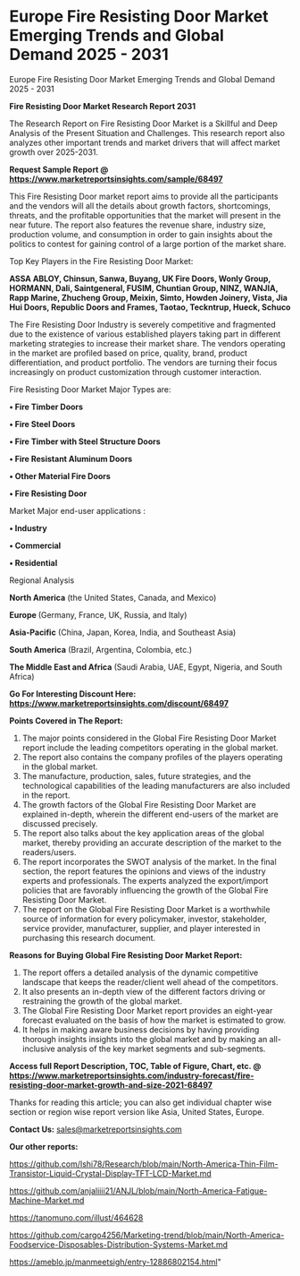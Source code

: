 # Europe Fire Resisting Door Market Emerging Trends and Global Demand 2025 - 2031
 Europe Fire Resisting Door Market Emerging Trends and Global Demand 2025 - 2031

<strong>Fire Resisting Door Market Research Report 2031</strong>

The Research Report on Fire Resisting Door Market is a Skillful and Deep Analysis of the Present Situation and Challenges. This research report also analyzes other important trends and market drivers that will affect market growth over 2025-2031.

<strong>Request Sample Report @ <a href=https://www.marketreportsinsights.com/sample/68497>https://www.marketreportsinsights.com/sample/68497</a></strong>

This Fire Resisting Door market report aims to provide all the participants and the vendors will all the details about growth factors, shortcomings, threats, and the profitable opportunities that the market will present in the near future. The report also features the revenue share, industry size, production volume, and consumption in order to gain insights about the politics to contest for gaining control of a large portion of the market share.

Top Key Players in the Fire Resisting Door Market:

<strong>ASSA ABLOY, Chinsun, Sanwa, Buyang, UK Fire Doors, Wonly Group, HORMANN, Dali, Saintgeneral, FUSIM, Chuntian Group, NINZ, WANJIA, Rapp Marine, Zhucheng Group, Meixin, Simto, Howden Joinery, Vista, Jia Hui Doors, Republic Doors and Frames, Taotao, Teckntrup, Hueck, Schuco</strong>

The Fire Resisting Door Industry is severely competitive and fragmented due to the existence of various established players taking part in different marketing strategies to increase their market share. The vendors operating in the market are profiled based on price, quality, brand, product differentiation, and product portfolio. The vendors are turning their focus increasingly on product customization through customer interaction.

Fire Resisting Door Market Major Types are:

<strong>• Fire Timber Doors

• Fire Steel Doors

• Fire Timber with Steel Structure Doors

• Fire Resistant Aluminum Doors

• Other Material Fire Doors

• Fire Resisting Door</strong>

Market Major end-user applications :

<strong>• Industry

• Commercial

• Residential</strong>

Regional Analysis

</u><strong><b>North America</b></strong> (the United States, Canada, and Mexico)

<strong><b>Europe </b></strong>(Germany, France, UK, Russia, and Italy)

<strong><b>Asia-Pacific</b></strong> (China, Japan, Korea, India, and Southeast Asia)

<strong><b>South America</b></strong> (Brazil, Argentina, Colombia, etc.)

<strong><b>The Middle East and Africa</b></strong> (Saudi Arabia, UAE, Egypt, Nigeria, and South Africa)

<strong>Go For Interesting Discount Here: <a href=https://www.marketreportsinsights.com/discount/68497>https://www.marketreportsinsights.com/discount/68497</a></strong>

<strong>Points Covered in The Report:</strong>
<ol>
  <li>The major points considered in the Global Fire Resisting Door Market report include the leading competitors operating in the global market.</li>
  <li>The report also contains the company profiles of the players operating in the global market.</li>
  <li>The manufacture, production, sales, future strategies, and the technological capabilities of the leading manufacturers are also included in the report.</li>
  <li>The growth factors of the Global Fire Resisting Door Market are explained in-depth, wherein the different end-users of the market are discussed precisely.</li>
  <li>The report also talks about the key application areas of the global market, thereby providing an accurate description of the market to the readers/users.</li>
  <li>The report incorporates the SWOT analysis of the market. In the final section, the report features the opinions and views of the industry experts and professionals. The experts analyzed the export/import policies that are favorably influencing the growth of the Global Fire Resisting Door Market.</li>
  <li>The report on the Global Fire Resisting Door Market is a worthwhile source of information for every policymaker, investor, stakeholder, service provider, manufacturer, supplier, and player interested in purchasing this research document.</li>
</ol>
<strong>Reasons for Buying Global Fire Resisting Door Market Report:</strong>

<ol>
  <li>The report offers a detailed analysis of the dynamic competitive landscape that keeps the reader/client well ahead of the competitors.</li>
  <li>It also presents an in-depth view of the different factors driving or restraining the growth of the global market.</li>
  <li>The Global Fire Resisting Door Market report provides an eight-year forecast evaluated on the basis of how the market is estimated to grow.</li>
  <li>It helps in making aware business decisions by having providing thorough insights insights into the global market and by making an all-inclusive analysis of the key market segments and sub-segments.</li>
</ol>
<strong>Access full Report Description, TOC, Table of Figure, Chart, etc. @ <a href=https://www.marketreportsinsights.com/industry-forecast/fire-resisting-door-market-growth-and-size-2021-68497>https://www.marketreportsinsights.com/industry-forecast/fire-resisting-door-market-growth-and-size-2021-68497</a></strong>


Thanks for reading this article; you can also get individual chapter wise section or region wise report version like Asia, United States, Europe.

<strong>Contact Us:</strong>
sales@marketreportsinsights.com

<strong>Our other reports:</strong>

<a href=https://github.com/Ishi78/Research/blob/main/North-America-Thin-Film-Transistor-Liquid-Crystal-Display-TFT-LCD-Market.md>https://github.com/Ishi78/Research/blob/main/North-America-Thin-Film-Transistor-Liquid-Crystal-Display-TFT-LCD-Market.md</a>

<a href=https://github.com/anjaliiii21/ANJL/blob/main/North-America-Fatigue-Machine-Market.md>https://github.com/anjaliiii21/ANJL/blob/main/North-America-Fatigue-Machine-Market.md</a>

<a href=https://tanomuno.com/illust/464628>https://tanomuno.com/illust/464628</a>

<a href=https://github.com/cargo4256/Marketing-trend/blob/main/North-America-Foodservice-Disposables-Distribution-Systems-Market.md>https://github.com/cargo4256/Marketing-trend/blob/main/North-America-Foodservice-Disposables-Distribution-Systems-Market.md</a>

<a href=https://ameblo.jp/manmeetsigh/entry-12886802154.html>https://ameblo.jp/manmeetsigh/entry-12886802154.html</a>"
